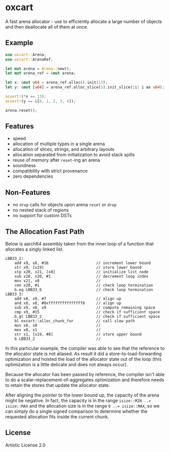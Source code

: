 # oxcart

A fast arena allocator - use to efficiently allocate a large number of
objects and then deallocate all of them at once.

## Example

```rust
use oxcart::Arena;
use oxcart::ArenaRef;

let mut arena = Arena::new();
let mut arena_ref = &mut arena;

let x: &mut u64 = arena_ref.alloc().init(13);
let y: &mut [u64] = arena_ref.alloc_slice(5).init_slice(|i| i as u64);

assert!(*x == 13);
assert!(y == &[0, 1, 2, 3, 4]);

arena.reset();
```

## Features

- speed
- allocation of multiple types in a single arena
- allocation of slices, strings, and arbitrary layouts
- allocation separated from initialization to avoid stack spills
- reuse of memory after `reset`-ing an arena
- soundness
- compatibility with strict provenance
- zero dependencies

## Non-Features

- no `drop` calls for objects upon arena `reset` or `drop`
- no nested stack of regions
- no support for custom DSTs

## The Allocation Fast Path

Below is aarch64 assembly taken from the inner loop of a function that
allocates a singly linked list.

```text
LBB33_2:
	add x9, x8, #16                     // increment lower bound
	str x9, [x19]                       // store lower bound
	stp x20, x21, [x8]                  // initialize list node
	sub x20, x20, #1                    // decrement loop index
	mov x21, x8                         //
	cmn x20, #1                         // check loop termination
	b.eq LBB33_6                        // check loop termination
LBB33_3:
	add x8, x9, #7                      // align up
	and x8, x8, #0xfffffffffffffff8     // align up
	sub x9, x0, x8                      // compute remaining space
	cmp x9, #15                         // check if sufficient space
	b.gt LBB33_2                        // check if sufficient space
	bl oxcart::alloc_chunk_for          // call slow path
	mov x8, x0                          //
	mov x0, x1                          //
	str x1, [x19, #8]                   // store upper bound
	b LBB33_2                           //
```

In this particular example, the compiler was able to see that the reference to
the allocator state is not aliased. As result it did a store-to-load-forwarding
optimization and hoisted the load of the allocator state out of the loop (this
optimization is a little delicate and does not always occur).

Because the allocator has been passed by reference, the compiler isn't able to
do a scalar-replacement-of-aggregates optimization and therefore needs to
retain the stores that update the allocator state.

After aligning the pointer to the lower bound up, the capacity of the arena
might be negative. In fact, the capacity is in the range `isize::MIN ..=
isize::MAX` and the allocation size is in the range `0 ..= isize::MAX`, so we
can simply do a single signed comparison to determine whether the requested
allocation fits inside the current chunk.

## License

Artistic License 2.0
